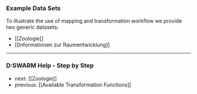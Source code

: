 ### Example Data Sets
To illustrate the use of mapping and transformation workflow we provide two generic datasets:

* [[Zoologie]]
* [[Informationen zur Raumentwicklung]]

-----------------------------------
### D:SWARM Help - Step by Step

* next: [[Zoologie]]
* previous: [[Available Transformation Functions]]